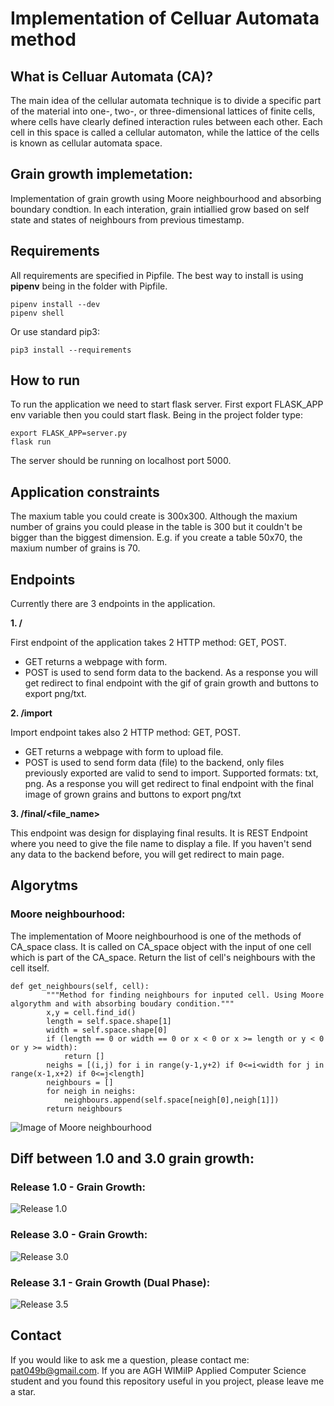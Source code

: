 # Implementation of Celluar Automata method

## What is Celluar Automata (CA)?

The main idea of the cellular automata technique is to divide a specific part of the
material into one-, two-, or three-dimensional lattices of finite cells, where cells have
clearly defined interaction rules between each other. Each cell in this space is called
a cellular automaton, while the lattice of the cells is known as cellular automata
space.

## Grain growth implemetation:

Implementation of grain growth using Moore neighbourhood and absorbing boundary condtion.
In each interation, grain intiallied grow based on self state and states of neighbours from previous timestamp.

## Requirements

All requirements are specified in Pipfile. The best way to install is using **pipenv** being in the folder with Pipfile.

```
pipenv install --dev
pipenv shell
```

Or use standard pip3:

```
pip3 install --requirements
```

## How to run

To run the application we need to start flask server. First export FLASK_APP env variable then you could start flask. Being in the project folder type:

```
export FLASK_APP=server.py
flask run
```

The server should be running on localhost port 5000.


## Application constraints

The maxium table you could create is 300x300. Although the maxium number of grains you could please in the table is 300 but it couldn't be bigger than the biggest dimension. E.g. if you create a table 50x70, the maxium number of grains is 70.

## Endpoints

Currently there are 3 endpoints in the application.

**1. /**

First endpoint of the application takes 2 HTTP method: GET, POST.
- GET returns a webpage with form.
- POST is used to send form data to the backend. As a response you will get redirect to final endpoint with the gif of grain growth and buttons to export png/txt.

**2. /import**

Import endpoint takes also 2 HTTP method: GET, POST.
- GET returns a webpage with form to upload file.
- POST is used to send form data (file) to the backend, only files previously exported are valid to send to import. Supported formats: txt, png. As a response you will get redirect to final endpoint with the final image of grown grains and buttons to export png/txt

**3. /final/<file_name>**

This endpoint was design for displaying final results. It is REST Endpoint where you need to give the file name to display a file. If you haven't send any data to the backend before, you will get redirect to main page. 


## Algorytms

### Moore neighbourhood:

The implementation of Moore neighbourhood is one of the methods of CA_space class.
It is called on CA_space object with the input of one cell which is part of the CA_space.
Return the list of cell's neighbours with the cell itself.

```
def get_neighbours(self, cell):
		"""Method for finding neighbours for inputed cell. Using Moore algorythm and with absorbing boudary condition."""
		x,y = cell.find_id()
		length = self.space.shape[1]
		width = self.space.shape[0]
		if (length == 0 or width == 0 or x < 0 or x >= length or y < 0 or y >= width):
			return []
		neighs = [(i,j) for i in range(y-1,y+2) if 0<=i<width for j in range(x-1,x+2) if 0<=j<length]
		neighbours = []
		for neigh in neighs:
			neighbours.append(self.space[neigh[0],neigh[1]])
		return neighbours
```

![Image of Moore neighbourhood](https://upload.wikimedia.org/wikipedia/commons/thumb/4/4d/Moore_neighborhood_with_cardinal_directions.svg/300px-Moore_neighborhood_with_cardinal_directions.svg.png)

## Diff between 1.0 and 3.0 grain growth:

### Release 1.0 - Grain Growth:

![Release 1.0](../master/images/lab1.gif)


### Release 3.0 - Grain Growth:

![Release 3.0](../master/images/lab3.gif)


### Release 3.1 - Grain Growth (Dual Phase):

![Release 3.5](../master/images/lab4.gif)

## Contact

If you would like to ask me a question, please contact me: pat049b@gmail.com.
If you are AGH WIMiIP Applied Computer Science student and you found this repository useful in you project, please leave me a star.
